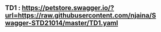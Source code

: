## TD1 : https://petstore.swagger.io/?url=https://raw.githubusercontent.com/njaina/Swagger-STD21014/master/TD1.yaml
